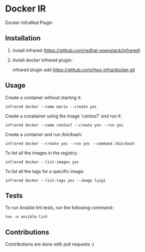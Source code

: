 # Docker IR

Docker InfraRed Plugin

## Installation

1. Install infrared (https://github.com/redhat-openstack/infrared)

2. Install docker infrared plugin:

    infrared plugin add https://github.com/rhos-infra/docker.git

## Usage

Create a container without starting it:

    infrared docker --name mario --create yes

Create a conatainer using the image 'centos7' and run it:

    infrared docker --name centos7 --create yes --run yes

Create a container and run /bin/bash:

    infrared docker --create yes --run yes --command /bin/bash

To list all the images in the registry:

    infrared docker --list-images yes

To list all the tags for a specific image:

    infrared docker --list-tags yes --image luigi


## Tests

To run Ansible lint tests, run the following command::

    tox -e ansible-lint

## Contributions

Contributions are done with pull requests :)
